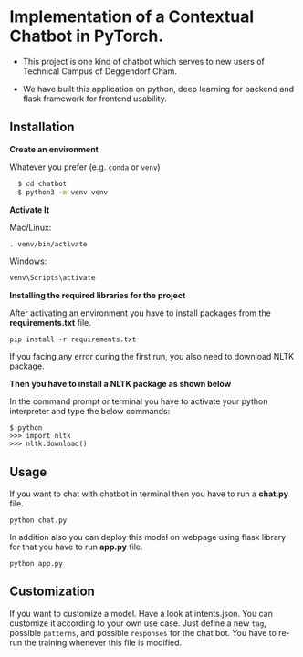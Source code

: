 
# Implementation of a Contextual Chatbot in PyTorch.

- This project is one kind of chatbot which serves to new users of Technical Campus of Deggendorf Cham.

- We have built this application on python, deep learning for backend and flask framework for frontend usability.


## Installation

**Create an environment**

Whatever you prefer (e.g. ```conda``` or ```venv```)

```bash
  $ cd chatbot
  $ python3 -m venv venv
```


**Activate It**

Mac/Linux:

```bash
. venv/bin/activate
```

Windows:
```bash
venv\Scripts\activate
```

**Installing the required libraries for the project**

After activating an environment you have to install packages from the **requirements.txt** file. 

```
pip install -r requirements.txt
```

If you facing any error during the first run, you also need to download NLTK package.  

**Then you have to install a NLTK package as shown below**

In the command prompt or terminal you have to activate your python interpreter and type the below commands:

```
$ python
>>> import nltk 
>>> nltk.download()
```

## **Usage**

If you want to chat with chatbot in terminal then you have to run a **chat.py** file.
```
python chat.py
```
In addition also you can deploy this model on webpage using flask library for that you have to run **app.py** file.
```
python app.py
```

## **Customization**
If you want to customize a model.
Have a look at intents.json. You can customize it according to your own use case. Just define a new ```tag```, possible ```patterns```, and possible ```responses``` for the chat bot. You have to re-run the training whenever this file is modified. 
